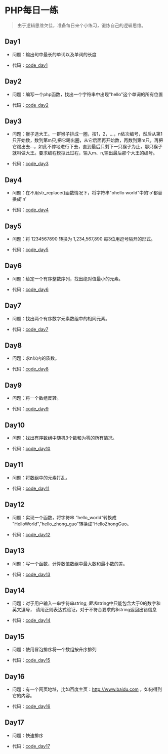 # PHP每日一练
>由于逻辑思维欠佳，准备每日来个小练习，锻炼自己的逻辑思维。

## Day1

- 问题：输出句中最长的单词以及单词的长度

- 代码：[code_day1](/code/day1.php)

## Day2
- 问题：编写一个php函数，找出一个字符串中出现"hello"这个单词的所有位置

- 代码：[code_day2](/code/day2.php)

## Day3

- 问题：猴子选大王。一群猴子排成一圈，按1，2，...，n依次编号，然后从第1只开始数，数到第m只,把它踢出圈，从它后面再开始数，再数到第m只，再把它踢出去...，如此不停地进行下去，直到最后只剩下一只猴子为止，那只猴子就叫做大王。要求编程模拟此过程，输入m、n,输出最后那个大王的编号。

- 代码：[code_day3](/code/day3.php)

## Day4

- 问题：在不用str_replace()函数情况下，将字符串"ohello world"中的'o'都替换成'n'

- 代码：[code_day4](/code/day4.php)

## Day5

- 问题：将 1234567890 转换为 1,234,567,890 每3位用逗号隔开的形式。

- 代码：[code_day5](/code/day5.php)

## Day6

- 问题：给定一个有序整数序列，找出绝对值最小的元素。

- 代码：[code_day6](/code/day6.php)

## Day7

- 问题：找出两个有序数字元素数组中的相同元素。

- 代码：[code_day7](/code/day7.php)

## Day8

- 问题：求n以内的质数。

- 代码：[code_day8](/code/day8.php)

## Day9

- 问题：将一个数组反转。

- 代码：[code_day9](/code/day9.php)

## Day10

- 问题：找出有序数组中随机3个数和为零的所有情况。

- 代码：[code_day10](/code/day10.php)

## Day11

- 问题：将数组中的元素打乱。

- 代码：[code_day11](/code/day11.php)

## Day12

- 问题：实现一个函数，将字符串 “hello_world”转换成 "HelloWorld","hello_zhong_guo"转换成“HelloZhongGuo。

- 代码：[code_day12](/code/day12.php)

## Day13

- 问题：写一个函数，计算数值数组中最大数和最小数的差。

- 代码：[code_day13](/code/day13.php)

## Day14

- 问题：对于用户输入一串字符串$string,要求$string中只能包含大于0的数字和英文逗号，
  请用正则表达式验证，对于不符合要求的$string返回出错信息

- 代码：[code_day14](/code/day14.php)

## Day15

- 问题：使用冒泡排序将一个数组按升序排列

- 代码：[code_day15](/code/day15.php)

## Day16

- 问题：有一个网页地址，比如百度主页：http://www.baidu.com ，如何得到它的内容。

- 代码：[code_day16](/code/day16.php)

## Day17

- 问题：快速排序

- 代码：[code_day17](/code/day17.php)
